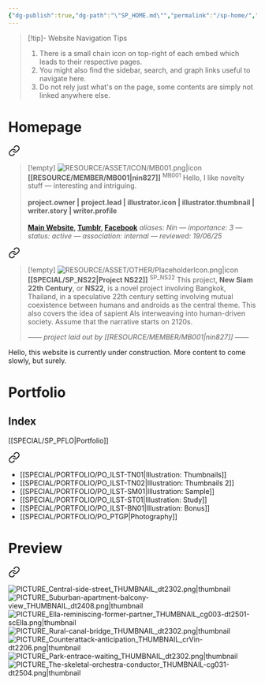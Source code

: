 ```yaml
---
{"dg-publish":true,"dg-path":"\"SP_HOME.md\"","permalink":"/sp-home/","title":"NS22 Homepage","tags":["-special","gardenEntry"]}
---
```


>[!tip]- Website Navigation Tips
> 1. There is a small chain icon on top-right of each embed which leads to their respective pages.
> 2. You might also find the sidebar, search, and graph links useful to navigate here.
> 3. Do not rely just what's on the page, some contents are simply not linked anywhere else.

# Homepage


<div class="transclusion internal-embed is-loaded"><a class="markdown-embed-link" href="/resource/member/mb-001/#profile" aria-label="Open link"><svg xmlns="http://www.w3.org/2000/svg" width="24" height="24" viewBox="0 0 24 24" fill="none" stroke="currentColor" stroke-width="2" stroke-linecap="round" stroke-linejoin="round" class="svg-icon lucide-link"><path d="M10 13a5 5 0 0 0 7.54.54l3-3a5 5 0 0 0-7.07-7.07l-1.72 1.71"></path><path d="M14 11a5 5 0 0 0-7.54-.54l-3 3a5 5 0 0 0 7.07 7.07l1.71-1.71"></path></svg></a><div class="markdown-embed">



>[!empty]
> ![RESOURCE/ASSET/ICON/MB001.png|icon](/img/user/RESOURCE/ASSET/ICON/MB001.png) <b class="title">[[RESOURCE/MEMBER/MB001\|nin827]]</b> <sup class="title">MB001</sup>
> Hello, I like novelty stuff — interesting and intriguing. <b><br><br>project.owner | project.lead | illustrator.icon | illustrator.thumbnail | writer.story | writer.profile</b> <b><br><br>[Main Website](https://nin827.github.io/), [Tumblr](https://www.tumblr.com/nin827), [Facebook](https://www.facebook.com/nin827)</b>
> <i class="small">aliases: Nin — importance: 3 — status: active — association: internal — reviewed: 19/06/25</i>

</div></div>


<div class="transclusion internal-embed is-loaded"><a class="markdown-embed-link" href="/special/sp-ns-22/#profile" aria-label="Open link"><svg xmlns="http://www.w3.org/2000/svg" width="24" height="24" viewBox="0 0 24 24" fill="none" stroke="currentColor" stroke-width="2" stroke-linecap="round" stroke-linejoin="round" class="svg-icon lucide-link"><path d="M10 13a5 5 0 0 0 7.54.54l3-3a5 5 0 0 0-7.07-7.07l-1.72 1.71"></path><path d="M14 11a5 5 0 0 0-7.54-.54l-3 3a5 5 0 0 0 7.07 7.07l1.71-1.71"></path></svg></a><div class="markdown-embed">



>[!empty]
> ![RESOURCE/ASSET/OTHER/PlaceholderIcon.png|icon](/img/user/RESOURCE/ASSET/OTHER/PlaceholderIcon.png) <b class="title">[[SPECIAL/SP_NS22\|Project NS22]]</b> <sup>SP_NS22</sup>
> This project, __New Siam 22th Century__, or __NS22__, is a novel project involving Bangkok, Thailand, in a speculative 22th century setting involving mutual coexistence between humans and androids as the central theme. This also covers the idea of sapient AIs interweaving into human-driven society. Assume that the narrative starts on 2120s.
> 
> <i class="small">—— project laid out by [[RESOURCE/MEMBER/MB001\|nin827]] ——</i>

</div></div>


Hello, this website is currently under construction. More content to come slowly, but surely.

# Portfolio

## Index

[[SPECIAL/SP_PFLO\|Portfolio]]


<div class="transclusion internal-embed is-loaded"><a class="markdown-embed-link" href="/special/sp-pflo/#index" aria-label="Open link"><svg xmlns="http://www.w3.org/2000/svg" width="24" height="24" viewBox="0 0 24 24" fill="none" stroke="currentColor" stroke-width="2" stroke-linecap="round" stroke-linejoin="round" class="svg-icon lucide-link"><path d="M10 13a5 5 0 0 0 7.54.54l3-3a5 5 0 0 0-7.07-7.07l-1.72 1.71"></path><path d="M14 11a5 5 0 0 0-7.54-.54l-3 3a5 5 0 0 0 7.07 7.07l1.71-1.71"></path></svg></a><div class="markdown-embed">



- [[SPECIAL/PORTFOLIO/PO_ILST-TN01\|Illustration: Thumbnails]]
- [[SPECIAL/PORTFOLIO/PO_ILST-TN02\|Illustration: Thumbnails 2]]
- [[SPECIAL/PORTFOLIO/PO_ILST-SM01\|Illustration: Sample]]
- [[SPECIAL/PORTFOLIO/PO_ILST-ST01\|Illustration: Study]]
- [[SPECIAL/PORTFOLIO/PO_ILST-BN01\|Illustration: Bonus]]
- [[SPECIAL/PORTFOLIO/PO_PTGP\|Photography]]

</div></div>


# Preview


<div class="transclusion internal-embed is-loaded"><a class="markdown-embed-link" href="/special/sp-pflo/#preview" aria-label="Open link"><svg xmlns="http://www.w3.org/2000/svg" width="24" height="24" viewBox="0 0 24 24" fill="none" stroke="currentColor" stroke-width="2" stroke-linecap="round" stroke-linejoin="round" class="svg-icon lucide-link"><path d="M10 13a5 5 0 0 0 7.54.54l3-3a5 5 0 0 0-7.07-7.07l-1.72 1.71"></path><path d="M14 11a5 5 0 0 0-7.54-.54l-3 3a5 5 0 0 0 7.07 7.07l1.71-1.71"></path></svg></a><div class="markdown-embed">



![PICTURE_Central-side-street_THUMBNAIL_dt2302.png|thumbnail](/img/user/RESOURCE/ASSET/ARTWORK/PICTURE_Central-side-street_THUMBNAIL_dt2302.png)
![PICTURE_Suburban-apartment-balcony-view_THUMBNAIL_dt2408.png|thumbnail](/img/user/RESOURCE/ASSET/ARTWORK/PICTURE_Suburban-apartment-balcony-view_THUMBNAIL_dt2408.png)
![PICTURE_Ella-reminiscing-former-partner_THUMBNAIL_cg003-dt2501-scElla.png|thumbnail](/img/user/RESOURCE/ASSET/ARTWORK/PICTURE_Ella-reminiscing-former-partner_THUMBNAIL_cg003-dt2501-scElla.png)
![PICTURE_Rural-canal-bridge_THUMBNAIL_dt2302.png|thumbnail](/img/user/RESOURCE/ASSET/ARTWORK/PICTURE_Rural-canal-bridge_THUMBNAIL_dt2302.png)
![PICTURE_Counterattack-anticipation_THUMBNAIL_crVin-dt2206.png|thumbnail](/img/user/RESOURCE/ASSET/ARTWORK/PICTURE_Counterattack-anticipation_THUMBNAIL_crVin-dt2206.png)
![PICTURE_Park-entrace-waiting_THUMBNAIL_dt2302.png|thumbnail](/img/user/RESOURCE/ASSET/ARTWORK/PICTURE_Park-entrace-waiting_THUMBNAIL_dt2302.png)
![PICTURE_The-skeletal-orchestra-conductor_THUMBNAIL-cg031-dt2504.png|thumbnail](/img/user/RESOURCE/ASSET/ARTWORK/PICTURE_The-skeletal-orchestra-conductor_THUMBNAIL-cg031-dt2504.png)

</div></div>
